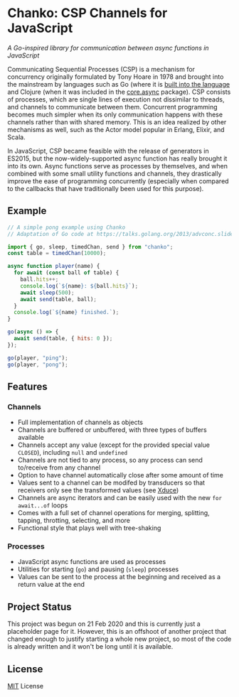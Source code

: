 # Chanko: CSP Channels for JavaScript

*A Go-inspired library for communication between async functions in JavaScript*

Communicating Sequential Processes (CSP) is a mechanism for concurrency originally formulated by Tony Hoare in 1978 and brought into the mainstream by languages such as Go (where it is [built into the language][1] and Clojure (when it was included in the [core.async][2] package). CSP consists of processes, which are single lines of execution not dissimilar to threads, and channels to communicate between them. Concurrent programming becomes much simpler when its only communication happens with these channels rather than with shared memory. This is an idea realized by other mechanisms as well, such as the Actor model popular in Erlang, Elixir, and Scala.

In JavaScript, CSP became feasible with the release of generators in ES2015, but the now-widely-supported async function has really brought it into its own. Async functions serve as processes by themselves, and when combined with some small utility functions and channels, they drastically improve the ease of programming concurrently (especially when compared to the callbacks that have traditionally been used for this purpose).

## Example

```javascript
// A simple pong example using Chanko
// Adaptation of Go code at https://talks.golang.org/2013/advconc.slide#6

import { go, sleep, timedChan, send } from "chanko";
const table = timedChan(10000);

async function player(name) {
  for await (const ball of table) {
    ball.hits++;
    console.log(`${name}: ${ball.hits}`);
    await sleep(500);
    await send(table, ball);
  }
  console.log(`${name} finished.`);
}

go(async () => {
  await send(table, { hits: 0 });
});

go(player, "ping");
go(player, "pong");
```

## Features

### Channels
- Full implementation of channels as objects
- Channels are buffered or unbuffered, with three types of buffers available
- Channels accept any value (except for the provided special value `CLOSED`), including `null` and `undefined`
- Channels are not tied to any process, so any process can send to/receive from any channel
- Option to have channel automatically close after some amount of time
- Values sent to a channel can be modifed by transducers so that receivers only see the transformed values (see [Xduce][3])
- Channels are async iterators and can be easily used with the new `for await...of` loops
- Comes with a full set of channel operations for merging, splitting, tapping, throtting, selecting, and more
- Functional style that plays well with tree-shaking

### Processes
- JavaScript async functions are used as processes
- Utilities for starting (`go`) and pausing (`sleep`) processes
- Values can be sent to the process at the beginning and received as a return value at the end

## Project Status

This project was begun on 21 Feb 2020 and this is currently just a placeholder page for it. However, this is an offshoot of another project that changed enough to justify starting a whole new project, so most of the code is already written and it won't be long until it is available.

## License


[MIT][4] License

[1]: https://tour.golang.org/concurrency/1
[2]: http://clojure.github.io/core.async
[3]: https://barandis.github.io/xduce
[4]: https://raw.githubusercontent.com/Barandis/chanko/master/LICENSE